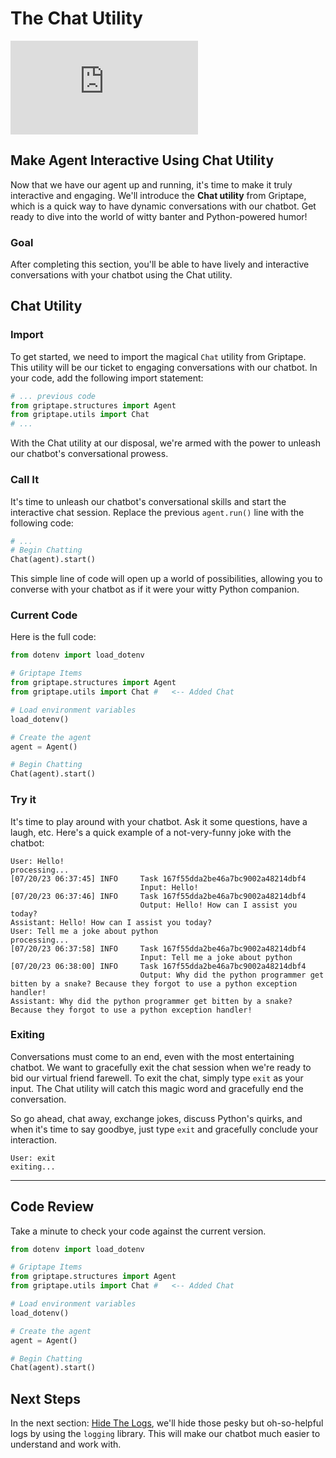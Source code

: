 # The Chat Utility

<iframe src="https://www.youtube.com/embed/c846q7A7ILA" title="YouTube video player" frameborder="0" allow="accelerometer; autoplay; clipboard-write; encrypted-media; gyroscope; picture-in-picture; web-share" allowfullscreen></iframe>

## Make Agent Interactive Using Chat Utility

Now that we have our agent up and running, it's time to make it truly interactive and engaging. We'll introduce the **Chat utility** from Griptape, which is a quick way to have dynamic conversations with our chatbot. Get ready to dive into the world of witty banter and Python-powered humor!


### Goal
After completing this section, you'll be able to have lively and interactive conversations with your chatbot using the Chat utility.

## Chat Utility
### Import

   To get started, we need to import the magical `Chat` utility from Griptape. This utility will be our ticket to engaging conversations with our chatbot. In your code, add the following import statement:
   
   ```python title="app.py" hl_lines="3"
   # ... previous code
   from griptape.structures import Agent
   from griptape.utils import Chat
   # ...
   ```

   With the Chat utility at our disposal, we're armed with the power to unleash our chatbot's conversational prowess.

### Call It

   It's time to unleash our chatbot's conversational skills and start the interactive chat session. Replace the previous `agent.run()` line with the following code:
   
   ```python
   # ...
   # Begin Chatting
   Chat(agent).start()
   ```

   This simple line of code will open up a world of possibilities, allowing you to converse with your chatbot as if it were your witty Python companion.

### Current Code
Here is the full code: 

```python title="app.py" linenums="1" hl_lines="5 13 14"
from dotenv import load_dotenv

# Griptape Items
from griptape.structures import Agent
from griptape.utils import Chat #   <-- Added Chat

# Load environment variables
load_dotenv()

# Create the agent
agent = Agent()

# Begin Chatting
Chat(agent).start()
```

### Try it

It's time to play around with your chatbot. Ask it some questions, have a laugh, etc.
Here's a quick example of a not-very-funny joke with the chatbot:

```
User: Hello!
processing...
[07/20/23 06:37:45] INFO     Task 167f55dda2be46a7bc9002a48214dbf4                                                                                                                   
                             Input: Hello!                                                                                                                                           
[07/20/23 06:37:46] INFO     Task 167f55dda2be46a7bc9002a48214dbf4                                                                                                                   
                             Output: Hello! How can I assist you today?                                                                                                              
Assistant: Hello! How can I assist you today?
User: Tell me a joke about python
processing...
[07/20/23 06:37:58] INFO     Task 167f55dda2be46a7bc9002a48214dbf4                                                                                                                   
                             Input: Tell me a joke about python                                                                                                                      
[07/20/23 06:38:00] INFO     Task 167f55dda2be46a7bc9002a48214dbf4                                                                                                                   
                             Output: Why did the python programmer get bitten by a snake? Because they forgot to use a python exception handler!                                     
Assistant: Why did the python programmer get bitten by a snake? Because they forgot to use a python exception handler!
```

### Exiting

   Conversations must come to an end, even with the most entertaining chatbot. We want to gracefully exit the chat session when we're ready to bid our virtual friend farewell. To exit the chat, simply type `exit` as your input. The Chat utility will catch this magic word and gracefully end the conversation.

   So go ahead, chat away, exchange jokes, discuss Python's quirks, and when it's time to say goodbye, just type `exit` and gracefully conclude your interaction.

```
User: exit
exiting...
```

---

## Code Review 
Take a minute to check your code against the current version.

```python PYTEST_CHECK title="app.py" linenums="1" 
from dotenv import load_dotenv

# Griptape Items
from griptape.structures import Agent
from griptape.utils import Chat #   <-- Added Chat

# Load environment variables
load_dotenv()

# Create the agent
agent = Agent()

# Begin Chatting
Chat(agent).start()
```

## Next Steps

In the next section: [Hide The Logs](04_hide_the_logs.md), we'll hide those pesky but oh-so-helpful logs by using the `logging` library. This will make our chatbot much easier to understand and work with.